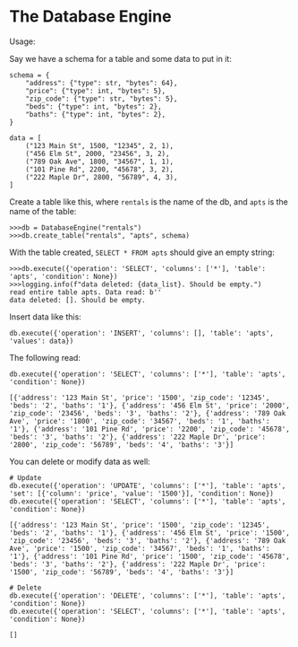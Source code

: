 # The Database Engine

Usage:

Say we have a schema for a table and some data to put in it:
```
schema = {
    "address": {"type": str, "bytes": 64}, 
    "price": {"type": int, "bytes": 5}, 
    "zip_code": {"type": str, "bytes": 5},
    "beds": {"type": int, "bytes": 2}, 
    "baths": {"type": int, "bytes": 2},
}

data = [
    ("123 Main St", 1500, "12345", 2, 1),
    ("456 Elm St", 2000, "23456", 3, 2),
    ("789 Oak Ave", 1800, "34567", 1, 1),
    ("101 Pine Rd", 2200, "45678", 3, 2),
    ("222 Maple Dr", 2800, "56789", 4, 3),
]
```

Create a table like this, where `rentals` is the name of the db, and `apts` is the name of the table:

```
>>>db = DatabaseEngine("rentals")
>>>db.create_table("rentals", "apts", schema)
```

With the table created, `SELECT * FROM apts` should give an empty string:
```
>>>db.execute({'operation': 'SELECT', 'columns': ['*'], 'table': 'apts', 'condition': None})
>>>logging.info(f"data deleted: {data_list}. Should be empty.")
read entire table apts. Data read: b''
data deleted: []. Should be empty.
```

Insert data like this:
```
db.execute({'operation': 'INSERT', 'columns': [], 'table': 'apts', 'values': data})
```
The following read:
```
db.execute({'operation': 'SELECT', 'columns': ['*'], 'table': 'apts', 'condition': None})
```
```
[{'address': '123 Main St', 'price': '1500', 'zip_code': '12345', 'beds': '2', 'baths': '1'}, {'address': '456 Elm St', 'price': '2000', 'zip_code': '23456', 'beds': '3', 'baths': '2'}, {'address': '789 Oak Ave', 'price': '1800', 'zip_code': '34567', 'beds': '1', 'baths': '1'}, {'address': '101 Pine Rd', 'price': '2200', 'zip_code': '45678', 'beds': '3', 'baths': '2'}, {'address': '222 Maple Dr', 'price': '2800', 'zip_code': '56789', 'beds': '4', 'baths': '3'}]
```

You can delete or modify data as well:
```
# Update
db.execute({'operation': 'UPDATE', 'columns': ['*'], 'table': 'apts', 'set': [{'column': 'price', 'value': '1500'}], 'condition': None})
db.execute({'operation': 'SELECT', 'columns': ['*'], 'table': 'apts', 'condition': None})
```
```
[{'address': '123 Main St', 'price': '1500', 'zip_code': '12345', 'beds': '2', 'baths': '1'}, {'address': '456 Elm St', 'price': '1500', 'zip_code': '23456', 'beds': '3', 'baths': '2'}, {'address': '789 Oak Ave', 'price': '1500', 'zip_code': '34567', 'beds': '1', 'baths': '1'}, {'address': '101 Pine Rd', 'price': '1500', 'zip_code': '45678', 'beds': '3', 'baths': '2'}, {'address': '222 Maple Dr', 'price': '1500', 'zip_code': '56789', 'beds': '4', 'baths': '3'}]
```
```
# Delete
db.execute({'operation': 'DELETE', 'columns': ['*'], 'table': 'apts', 'condition': None})
db.execute({'operation': 'SELECT', 'columns': ['*'], 'table': 'apts', 'condition': None})
```
```
[]
```
